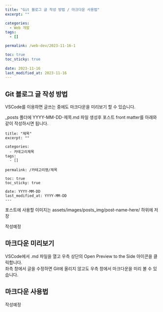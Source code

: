 ```yaml
---
title: "Git 블로그 글 작성 방법 / 마크다운 사용법"
excerpt: ""

categories:
  - Web 개발
tags:
  - []

permalink: /web-dev/2023-11-16-1

toc: true
toc_sticky: true
 
date: 2023-11-16
last_modified_at: 2023-11-16
---
```


## Git 블로그 글 작성 방법

VSCode를 이용하면 글쓰는 중에도 마크다운을 미리보기 할 수 있습니다.

_posts 폴더에 YYYY-MM-DD-제목.md 파일 생성후 포스트 front matter를 아래와 같이 작성하시면 됩니다.
```---
title: "제목"
excerpt: ""

categories:
  - 카테고리제목
tags:
  - []

permalink: /카테고리명/제목

toc: true
toc_sticky: true
 
date: YYYY-MM-DD
last_modified_at: YYYY-MM-DD
---
```

포스트에 사용할 이미지는 assets/images/posts_img/post-name-here/ 하위에 저장

작성예정


## 마크다운 미리보기

VSCode에서 .md 파일을 열고 우측 상단의 Open Preview to the Side 아이콘을 클릭합니다.<br>
좌측 창에서 글을 수정하면 Git에 올리지 않고도 우측 창에서 마크다운을 미리 볼 수 있습니다.


## 마크다운 사용법

작성예정


